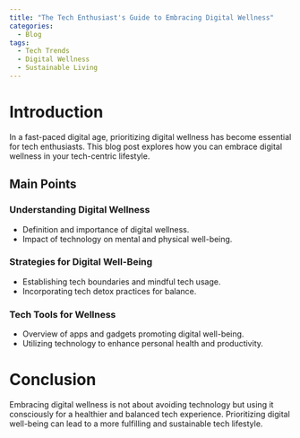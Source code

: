 ```yaml
---
title: "The Tech Enthusiast's Guide to Embracing Digital Wellness"
categories:
  - Blog
tags:
  - Tech Trends
  - Digital Wellness
  - Sustainable Living
---
```


# Introduction
In a fast-paced digital age, prioritizing digital wellness has become essential for tech enthusiasts. This blog post explores how you can embrace digital wellness in your tech-centric lifestyle.

## Main Points
### Understanding Digital Wellness
- Definition and importance of digital wellness.
- Impact of technology on mental and physical well-being.

### Strategies for Digital Well-Being
- Establishing tech boundaries and mindful tech usage.
- Incorporating tech detox practices for balance.

### Tech Tools for Wellness
- Overview of apps and gadgets promoting digital well-being.
- Utilizing technology to enhance personal health and productivity.

# Conclusion
Embracing digital wellness is not about avoiding technology but using it consciously for a healthier and balanced tech experience. Prioritizing digital well-being can lead to a more fulfilling and sustainable tech lifestyle.